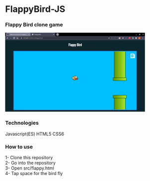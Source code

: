 # FlappyBird-JS

<h3>Flappy Bird clone game</h3>

<img src="./src/assets/flappy.png" width="450" heigth="450"/>

<h3>Technologies</h3>

Javascript(ES)
HTML5
CSS6


<h3>How to use</h3>

1- Clone this repository <br>
2- Go into the repository <br>
3- Open src/flappy.html <br>
4- Tap space for the bird fly <br>
